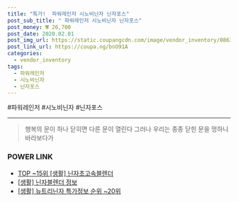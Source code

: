 ```yaml
--- 
title: "특가!  파워레인저 시노비닌자 닌자포스" 
post_sub_title: " 파워레인저 시노비닌자 닌자포스" 
post_money: ₩ 26,700 
post_date: 2020.02.01 
post_img_url: https://static.coupangcdn.com/image/vendor_inventory/0863/4225155dab2c81d4b18c22742ed30ec97dfcbb961bbb78f54de178c9a2fe.jpg 
post_link_url: https://coupa.ng/bnO91A 
categories: 
  - vendor_inventory 
tags: 
  - 파워레인저 
  - 시노비닌자 
  - 닌자포스 
--- 
```

  #파워레인저 #시노비닌자 #닌자포스 
<hr> 

> 행복의 문이 하나 닫히면 다른 문이 열린다 그러나 우리는 종종 닫힌 문을 멍하니 바라보다가 


### POWER LINK

* <a href="https://blog.naver.com/fasyy4321/221781881643" target="_blank"> TOP ~15위 [생활] 닌자초고속블렌더</a>
* <a href="https://blog.naver.com/sakai111/221759530930" target="_blank"> [생활] 닌자블렌더 정보 </a>
* <a href="https://blog.naver.com/sakai111/221779878520" target="_blank"> [생활] 뉴트리닌자 특가정보 순위 ~20위</a>
